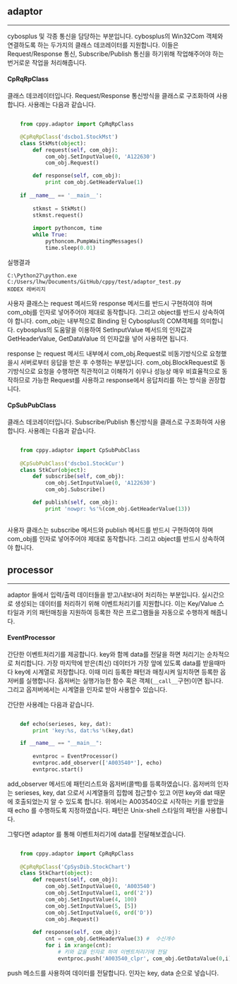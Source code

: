 ## adaptor
-----

cybosplus 및 각종 통신을 담당하는 부분입니다.
cybosplus의 Win32Com 객체와 연결하도록 하는 두가지의 클래스 데코레이터를 지원합니다.
이들은 Request/Response 통신, Subscribe/Publish 통신을 하기위해 작업해주어야 하는
번거로운 작업을 처리해줍니다.

#### CpRqRpClass

클래스 데코레이터입니다. Request/Response 통신방식을 
클래스로 구조화하여 사용합니다. 사용례는 다음과 같습니다.

```python

    from cppy.adaptor import CpRqRpClass

    @CpRqRpClass('dscbo1.StockMst')
    class StkMst(object):
        def request(self, com_obj):
            com_obj.SetInputValue(0, 'A122630')
            com_obj.Request()

        def response(self, com_obj):
            print com_obj.GetHeaderValue(1)
    
    if __name__ == '__main__':
    
        stkmst = StkMst()
        stkmst.request()
    
        import pythoncom, time
        while True:
            pythoncom.PumpWaitingMessages()
            time.sleep(0.01)
```
        
실행결과

    C:\Python27\python.exe C:/Users/lhw/Documents/GitHub/cppy/test/adaptor_test.py
    KODEX 레버리지
    

사용자 클래스는 request 메서드와 response 메서드를 반드시 구현하여야 하며 com_obj를 인자로
넣어주어야 제대로 동작합니다. 그리고 object를 반드시 상속하여야 합니다. 
com_obj는 내부적으로 Binding 된 Cybosplus의 COM객체를 의미합니다. 
cybosplus의 도움말을 이용하여 SetInputValue 메서드의 인자값과 GetHeaderValue, GetDataValue 의 인자값을 넣어
사용하면 됩니다.

response 는 request 메서드 내부에서 com_obj.Request로 비동기방식으로 요청했을시 서버로부터 응답을 받은 후 수행하는 부분입니다.
com_obj.BlockRequest로 동기방식으로 요청을 수행하면 직관적이고 이해하기 쉬우나 성능상 매우 비효율적으로 동작하므로 
가능한 Request를 사용하고 response에서 응답처리를 하는 방식을 권장합니다.


#### CpSubPubClass

클래스 데코레이터입니다. Subscribe/Publish 통신방식을 
클래스로 구조화하여 사용합니다. 사용례는 다음과 같습니다.


```python

    from cppy.adaptor import CpSubPubClass
    
    @CpSubPubClass('dscbo1.StockCur')
    class StkCur(object):
        def subscribe(self, com_obj):
            com_obj.SetInputValue(0, 'A122630')
            com_obj.Subscribe()

        def publish(self, com_obj):
            print 'nowpr: %s'%(com_obj.GetHeaderValue(13))   
                  
```

사용자 클래스는 subscribe 메서드와 publish 메서드를 반드시 구현하여야 하며 com_obj를 인자로
넣어주어야 제대로 동작합니다. 그리고 object를 반드시 상속하여야 합니다. 



## processor
-----

adaptor 들에서 입력/출력 데이터들을 받고/내보내어 처리하는 부분입니다.
실시간으로 생성되는 데이터를 처리하기 위해 이벤트처리기를 지원합니다.
이는 Key/Value 스타일과 키의 패턴매칭을 지원하여 등록한 작은 프로그램들을 
자동으로 수행하게 해줍니다.

#### EventProcessor

간단한 이벤트처리기를 제공합니다. 
key와 함께 data를 전달을 하면 처리기는 순차적으로 처리합니다.
가장 마지막에 받은(최신) 데이터가 가장 앞에 있도록 
data를 받을때마다 key에 시계열로 저장합니다. 
이때 미리 등록한 패턴과 매칭시켜 일치하면 등록한 옵저버를 실행합니다.
옵저버는 실행가능한 함수 혹은 객체(``__call__``구현)이면 됩니다.
그리고 옵저버에서는 시계열을 인자로 받아 사용할수 있습니다.

간단한 사용례는 다음과 같습니다.

```python

    def echo(serieses, key, dat):
        print 'key:%s, dat:%s'%(key,dat)

    if __name__ == "__main__":
    
        evntproc = EventProcessor()
        evntproc.add_observer(['A003540*'], echo)
        evntproc.start()

```

add_observer 메서드에 패턴리스트와 옵저버(콜백)를 등록하였습니다. 
옵저버의 인자는 serieses, key, dat 으로서 시계열들의 집합에 접근할수 있고 
어떤 key와 dat 때문에 호출되었는지 알 수 있도록 합니다.
위에서는 A003540으로 시작하는 키를 받았을때 echo 를 수행하도록 지정하였습니다.
패턴은 Unix-shell 스타일의 패턴을 사용합니다.

그렇다면 adaptor 를 통해 이벤트처리기에 data를 전달해보겠습니다.

```python

    from cppy.adaptor import CpRqRpClass
    
    @CpRqRpClass('CpSysDib.StockChart')
    class StkChart(object):
        def request(self, com_obj):
            com_obj.SetInputValue(0, 'A003540')
            com_obj.SetInputValue(1, ord('2'))
            com_obj.SetInputValue(4, 100)
            com_obj.SetInputValue(5, [5])
            com_obj.SetInputValue(6, ord('D'))    
            com_obj.Request()
    
        def response(self, com_obj):
            cnt = com_obj.GetHeaderValue(3) #  수신개수
            for i in xrange(cnt):    
                # 키와 값을 인자로 하여 이벤트처리기에 전달
                evntproc.push('A003540_clpr', com_obj.GetDataValue(0,i))

```

push 메소드를 사용하여 데이터를 전달합니다. 인자는 key, data 순으로 넣습니다.


